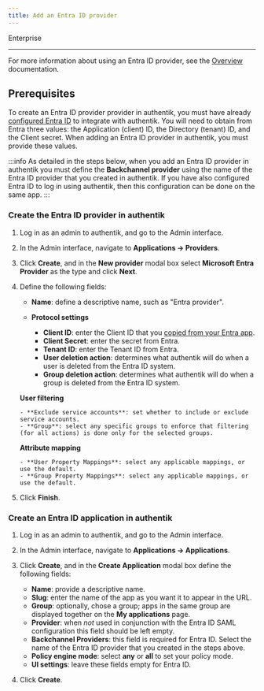 ```yaml
---
title: Add an Entra ID provider
---
```


<span class="badge badge--primary">Enterprise</span>

---

For more information about using an Entra ID provider, see the [Overview](./index.md) documentation.

## Prerequisites

To create an Entra ID provider provider in authentik, you must have already [configured Entra ID](./setup-entra.md) to integrate with authentik. You will need to obtain from Entra three values: the Application (client) ID, the Directory (tenant) ID, and the Client secret. When adding an Entra ID provider in authentik, you must provide these values.

:::info
As detailed in the steps below, when you add an Entra ID provider in authentik you must define the **Backchannel provider** using the name of the Entra ID provider that you created in authentik. If you have also configured Entra ID to log in using authentik, then this configuration can be done on the same app.
:::

### Create the Entra ID provider in authentik

1.  Log in as an admin to authentik, and go to the Admin interface.
2.  In the Admin interface, navigate to **Applications -> Providers**.
3.  Click **Create**, and in the **New provider** modal box select **Microsoft Entra Provider** as the type and click **Next**.
4.  Define the following fields:

    - **Name**: define a descriptive name, such as "Entra provider".

    - **Protocol settings**

        - **Client ID**: enter the Client ID that you [copied from your Entra app](./setup-entra.md).
        - **Client Secret**: enter the secret from Entra.
        - **Tenant ID**: enter the Tenant ID from Entra.
        - **User deletion action**: determines what authentik will do when a user is deleted from the Entra ID system.
        - **Group deletion action**: determines what authentik will do when a group is deleted from the Entra ID system.

    **User filtering**

        - **Exclude service accounts**: set whether to include or exclude service accounts.
        - **Group**: select any specific groups to enforce that filtering (for all actions) is done only for the selected groups.

    **Attribute mapping**

        - **User Property Mappings**: select any applicable mappings, or use the default.
        - **Group Property Mappings**: select any applicable mappings, or use the default.

5.  Click **Finish**.

### Create an Entra ID application in authentik

1. Log in as an admin to authentik, and go to the Admin interface.
2. In the Admin interface, navigate to **Applications -> Applications**.
3. Click **Create**, and in the **Create Application** modal box define the following fields:

    - **Name**: provide a descriptive name.
    - **Slug**: enter the name of the app as you want it to appear in the URL.
    - **Group**: optionally, chose a group; apps in the same group are displayed together on the **My applications** page.
    - **Provider**: when _not_ used in conjunction with the Entra ID SAML configuration this field should be left empty.
    - **Backchannel Providers**: this field is required for Entra ID. Select the name of the Entra ID provider that you created in the steps above.
    - **Policy engine mode**: select **any** or **all** to set your policy mode.
    - **UI settings**: leave these fields empty for Entra ID.

4. Click **Create**.
